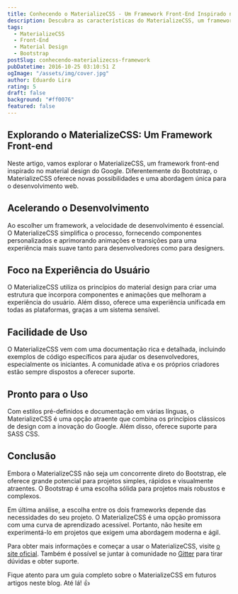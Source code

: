 ```yaml
---
title: Conhecendo o MaterializeCSS - Um Framework Front-End Inspirado no Material Design
description: Descubra as características do MaterializeCSS, um framework front-end baseado no Material Design do Google, e como ele pode acelerar o desenvolvimento web, focar na experiência do usuário e oferecer facilidade de trabalho. Embora não seja um concorrente direto do Bootstrap, o MaterializeCSS possui suas próprias vantagens e apela para projetos específicos.
tags:
  - MaterializeCSS
  - Front-End
  - Material Design
  - Bootstrap
postSlug: conhecendo-materializecss-framework
pubDatetime: 2016-10-25 03:10:51 Z
ogImage: "/assets/img/cover.jpg"
author: Eduardo Lira
rating: 5
draft: false
background: "#ff0076"
featured: false
---
```


## Explorando o MaterializeCSS: Um Framework Front-end

Neste artigo, vamos explorar o MaterializeCSS, um framework front-end inspirado no material design do Google. Diferentemente do Bootstrap, o MaterializeCSS oferece novas possibilidades e uma abordagem única para o desenvolvimento web.

## Acelerando o Desenvolvimento

Ao escolher um framework, a velocidade de desenvolvimento é essencial. O MaterializeCSS simplifica o processo, fornecendo componentes personalizados e aprimorando animações e transições para uma experiência mais suave tanto para desenvolvedores como para designers.

## Foco na Experiência do Usuário

O MaterializeCSS utiliza os princípios do material design para criar uma estrutura que incorpora componentes e animações que melhoram a experiência do usuário. Além disso, oferece uma experiência unificada em todas as plataformas, graças a um sistema sensível.

## Facilidade de Uso

O MaterializeCSS vem com uma documentação rica e detalhada, incluindo exemplos de código específicos para ajudar os desenvolvedores, especialmente os iniciantes. A comunidade ativa e os próprios criadores estão sempre dispostos a oferecer suporte.

## Pronto para o Uso

Com estilos pré-definidos e documentação em várias línguas, o MaterializeCSS é uma opção atraente que combina os princípios clássicos de design com a inovação do Google. Além disso, oferece suporte para SASS CSS.

## Conclusão

Embora o MaterializeCSS não seja um concorrente direto do Bootstrap, ele oferece grande potencial para projetos simples, rápidos e visualmente atraentes. O Bootstrap é uma escolha sólida para projetos mais robustos e complexos.

Em última análise, a escolha entre os dois frameworks depende das necessidades do seu projeto. O MaterializeCSS é uma opção promissora com uma curva de aprendizado acessível. Portanto, não hesite em experimentá-lo em projetos que exigem uma abordagem moderna e ágil.

Para obter mais informações e começar a usar o MaterializeCSS, visite [o site oficial](http://materializecss.com/). Também é possível se juntar à comunidade no [Gitter](https://gitter.im/Dogfalo/materialize) para tirar dúvidas e obter suporte.

Fique atento para um guia completo sobre o MaterializeCSS em futuros artigos neste blog.
Até lá! 👍

